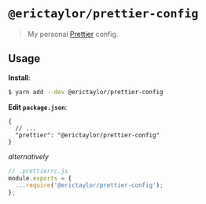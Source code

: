 # `@erictaylor/prettier-config`

> My personal [Prettier](https://prettier.io) config.

## Usage

**Install**:

```bash
$ yarn add --dev @erictaylor/prettier-config
```

**Edit `package.json`**:

```jsonc
{
  // ...
  "prettier": "@erictaylor/prettier-config"
}
```

_alternatively_

```js
// .prettierrc.js
module.exports = {
  ...require('@erictaylor/prettier-config');
};
```
